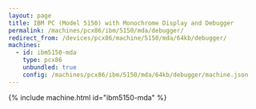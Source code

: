 ```yaml
---
layout: page
title: IBM PC (Model 5150) with Monochrome Display and Debugger
permalink: /machines/pcx86/ibm/5150/mda/debugger/
redirect_from: /devices/pcx86/machine/5150/mda/64kb/debugger/
machines:
  - id: ibm5150-mda
    type: pcx86
    unbundled: true
    config: /machines/pcx86/ibm/5150/mda/64kb/debugger/machine.json
---
```


{% include machine.html id="ibm5150-mda" %}
